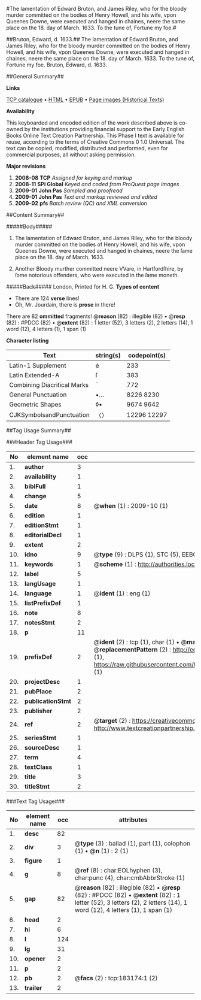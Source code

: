 #The lamentation of Edward Bruton, and James Riley, who for the bloody murder committed on the bodies of Henry Howell, and his wife, vpon Queenes Downe, were executed and hanged in chaines, neere the same place on the 18. day of March. 1633. To the tune of, Fortune my foe.#

##Bruton, Edward, d. 1633.##
The lamentation of Edward Bruton, and James Riley, who for the bloody murder committed on the bodies of Henry Howell, and his wife, vpon Queenes Downe, were executed and hanged in chaines, neere the same place on the 18. day of March. 1633. To the tune of, Fortune my foe.
Bruton, Edward, d. 1633.

##General Summary##

**Links**

[TCP catalogue](http://www.ota.ox.ac.uk/tcp/)  • 
[HTML](http://tei.it.ox.ac.uk/tcp/Texts-HTML/free/B00/B00984.html)  • 
[EPUB](http://tei.it.ox.ac.uk/tcp/Texts-EPUB/free/B00/B00984.epub) • 
[Page images (Historical Texts)](https://data.historicaltexts.jisc.ac.uk/view?pubId=eebo-99892876e&pageId=eebo-99892876e-183174-1)

**Availability**

This keyboarded and encoded edition of the
	       work described above is co-owned by the institutions
	       providing financial support to the Early English Books
	       Online Text Creation Partnership. This Phase I text is
	       available for reuse, according to the terms of Creative
	       Commons 0 1.0 Universal. The text can be copied,
	       modified, distributed and performed, even for
	       commercial purposes, all without asking permission.

**Major revisions**

1. __2008-08__ __TCP__ *Assigned for keying and markup*
1. __2008-11__ __SPi Global__ *Keyed and coded from ProQuest page images*
1. __2009-01__ __John Pas__ *Sampled and proofread*
1. __2009-01__ __John Pas__ *Text and markup reviewed and edited*
1. __2009-02__ __pfs__ *Batch review (QC) and XML conversion*

##Content Summary##

#####Body#####

1. The lamentation of Edward Bruton, and James Riley, who for the bloody murder committed on the bodies of Henry Howell, and his wife, vpon Queenes Downe, were executed and hanged in chaines, neere the ſame place on the 18. day of March. 1633.

1. Another Bloody murther committed neere VVare, in Hartfordſhire, by ſome notorious offenders, who were executed in the ſame moneth.

#####Back#####
London, Printed for H. G.
**Types of content**

  * There are 124 **verse** lines!
  * Oh, Mr. Jourdain, there is **prose** in there!

There are 82 **ommitted** fragments! 
 @__reason__ (82) : illegible (82)  •  @__resp__ (82) : #PDCC (82)  •  @__extent__ (82) : 1 letter (52), 3 letters (2), 2 letters (14), 1 word (12), 4 letters (1), 1 span (1)

**Character listing**


|Text|string(s)|codepoint(s)|
|---|---|---|
|Latin-1 Supplement|é|233|
|Latin Extended-A|ſ|383|
|Combining             Diacritical Marks|̄|772|
|General Punctuation|•…|8226 8230|
|Geometric Shapes|◊▪|9674 9642|
|CJKSymbolsandPunctuation|〈〉|12296 12297|

##Tag Usage Summary##

###Header Tag Usage###

|No|element name|occ|attributes|
|---|---|---|---|
|1.|__author__|3||
|2.|__availability__|1||
|3.|__biblFull__|1||
|4.|__change__|5||
|5.|__date__|8| @__when__ (1) : 2009-10 (1)|
|6.|__edition__|1||
|7.|__editionStmt__|1||
|8.|__editorialDecl__|1||
|9.|__extent__|2||
|10.|__idno__|9| @__type__ (9) : DLPS (1), STC (5), EEBO-CITATION (1), PROQUEST (1), VID (1)|
|11.|__keywords__|1| @__scheme__ (1) : http://authorities.loc.gov/ (1)|
|12.|__label__|5||
|13.|__langUsage__|1||
|14.|__language__|1| @__ident__ (1) : eng (1)|
|15.|__listPrefixDef__|1||
|16.|__note__|8||
|17.|__notesStmt__|2||
|18.|__p__|11||
|19.|__prefixDef__|2| @__ident__ (2) : tcp (1), char (1)  •  @__matchPattern__ (2) : ([0-9\-]+):([0-9IVX]+) (1), (.+) (1)  •  @__replacementPattern__ (2) : http://eebo.chadwyck.com/downloadtiff?vid=$1&page=$2 (1), https://raw.githubusercontent.com/textcreationpartnership/Texts/master/tcpchars.xml#$1 (1)|
|20.|__projectDesc__|1||
|21.|__pubPlace__|2||
|22.|__publicationStmt__|2||
|23.|__publisher__|2||
|24.|__ref__|2| @__target__ (2) : https://creativecommons.org/publicdomain/zero/1.0/ (1), http://www.textcreationpartnership.org/docs/. (1)|
|25.|__seriesStmt__|1||
|26.|__sourceDesc__|1||
|27.|__term__|4||
|28.|__textClass__|1||
|29.|__title__|3||
|30.|__titleStmt__|2||


###Text Tag Usage###

|No|element name|occ|attributes|
|---|---|---|---|
|1.|__desc__|82||
|2.|__div__|3| @__type__ (3) : ballad (1), part (1), colophon (1)  •  @__n__ (1) : 2 (1)|
|3.|__figure__|1||
|4.|__g__|8| @__ref__ (8) : char:EOLhyphen (3), char:punc (4), char:cmbAbbrStroke (1)|
|5.|__gap__|82| @__reason__ (82) : illegible (82)  •  @__resp__ (82) : #PDCC (82)  •  @__extent__ (82) : 1 letter (52), 3 letters (2), 2 letters (14), 1 word (12), 4 letters (1), 1 span (1)|
|6.|__head__|2||
|7.|__hi__|6||
|8.|__l__|124||
|9.|__lg__|31||
|10.|__opener__|2||
|11.|__p__|2||
|12.|__pb__|2| @__facs__ (2) : tcp:183174:1 (2)|
|13.|__trailer__|2||
